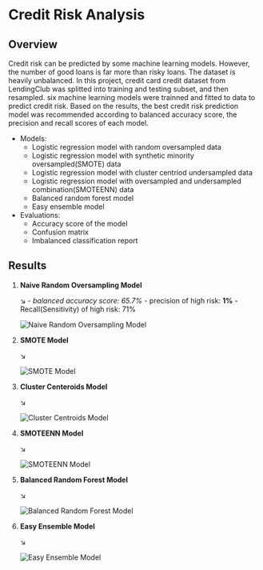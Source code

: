 # Credit Risk Analysis
## Overview
Credit risk can be predicted by some machine learning models. However, the number of good loans is far more than risky loans. The dataset is heavily unbalanced. In this project, credit card credit dataset from LendingClub was splitted into training and testing subset, and then resampled. six machine learning models were trainned and fitted to data to predict credit risk. Based on the results, the best credit risk prediction model was recommended according to balanced accuracy score, the precision and recall scores of each model.
- Models: 
  - Logistic regression model with random oversampled data
  - Logistic regression model with synthetic minority oversampled(SMOTE) data
  - Logistic regression model with cluster centriod undersampled data
  - Logistic regression model with oversampled and undersampled combination(SMOTEENN) data
  - Balanced random forest model
  - Easy ensemble model
- Evaluations:
  - Accuracy score of the model
  - Confusion matrix
  - Imbalanced classification report
  
 ## Results
 1. **Naive Random Oversampling Model**
 
    :arrow_lower_right: - *balanced accuracy score: 65.7%*
                        - precision of high risk: **1%**
                        - Recall(Sensitivity) of high risk: 71%
   
    ![Naive Random Oversampling Model](https://user-images.githubusercontent.com/105877888/191419580-ea8d49c7-9c61-42d8-9ad4-c53d70b5adfa.png)

 
 2. **SMOTE Model**
 
    :arrow_lower_right: 
   
    ![SMOTE Model](https://user-images.githubusercontent.com/105877888/191419600-a5dae719-e96f-4167-859d-011b6456c484.png)

 
 3. **Cluster Centeroids Model**
 
    :arrow_lower_right: 
   
    ![Cluster Centroids Model](https://user-images.githubusercontent.com/105877888/191419613-29057895-4a4a-415c-85b4-2f648be5cd08.png)

   
 4. **SMOTEENN Model**
 
    :arrow_lower_right: 
   
    ![SMOTEENN Model](https://user-images.githubusercontent.com/105877888/191419624-f5cc523f-09ef-488a-9f27-7878a5f85d33.png)

 
 5. **Balanced Random Forest Model**
 
    :arrow_lower_right: 
   
    ![Balanced Random Forest Model](https://user-images.githubusercontent.com/105877888/191419634-b2ac04ef-f3e5-4ccd-97f7-ef512a8bc989.png)

 
 6. **Easy Ensemble Model**
 
    :arrow_lower_right: 
   
    ![Easy Ensemble Model](https://user-images.githubusercontent.com/105877888/191419652-5e1ebed0-4f8d-4c52-b48a-02a6f7bdcdc1.png)

